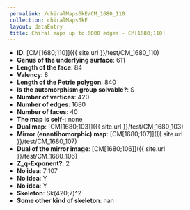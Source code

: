 ```yaml
--- 
 permalink: /chiralMaps6kE/CM_1680_110 
 collection: chiralMaps6kE
 layout: dataEntry
 title: Chiral maps up to 6000 edges - CM[1680;110]
---
```


- **ID**: [CM[1680;110]]({{ site.url }}/test/CM_1680_110)
- **Genus of the underlying surface**: 611
- **Length of the face**: 84
- **Valency**: 8
- **Length of the Petrie polygon**: 840
- **Is the automorphism group solvable?**: S
- **Number of vertices**: 420
- **Number of edges**: 1680
- **Number of faces**: 40
- **The map is self-**: none
- **Dual map**: [CM[1680;103]]({{ site.url }}/test/CM_1680_103)
- **Mirror (enantihomorphic) map**: [CM[1680;107]]({{ site.url }}/test/CM_1680_107)
- **Dual of the mirror image**: [CM[1680;106]]({{ site.url }}/test/CM_1680_106)
- **Z_q-Exponent?**: 2
- **No idea**:  7:107
- **No idea**: Y
- **No idea**: Y
- **Skeleton**: Sk(420;7)^2
- **Some other kind of skeleton**: nan
